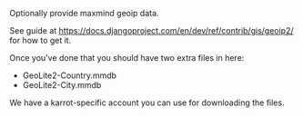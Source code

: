 Optionally provide maxmind geoip data.

See guide at https://docs.djangoproject.com/en/dev/ref/contrib/gis/geoip2/ for how to get it.

Once you've done that you should have two extra files in here:
- GeoLite2-Country.mmdb
- GeoLite2-City.mmdb

We have a karrot-specific account you can use for downloading the files.
